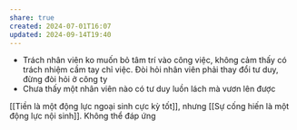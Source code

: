 ```yaml
---
share: true
created: 2024-07-01T16:07
updated: 2024-09-14T19:40
---
```

- Trách nhân viên ko muốn bỏ tâm trí vào công việc, không cảm thấy có trách nhiệm cầm tay chỉ việc. Đòi hỏi nhân viên phải thay đổi tư duy, đừng đòi hỏi ở công ty
- Chưa thấy một nhân viên nào có tư duy luồn lách mà vươn lên được

[[Tiền là một động lực ngoại sinh cực kỳ tốt]], nhưng [[Sự cống hiến là một động lực nội sinh]]. Không thể đáp ứng 
